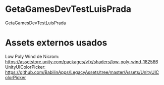 # GetaGamesDevTestLuisPrada
 GetaGamesDevTestLuisPrada
# Assets externos usados
 Low Poly Wind de Nicrom: https://assetstore.unity.com/packages/vfx/shaders/low-poly-wind-182586
 UnityUIColorPicker: https://github.com/BabilinApps/LegacyAssets/tree/master/Assets/UnityUIColorPicker
 